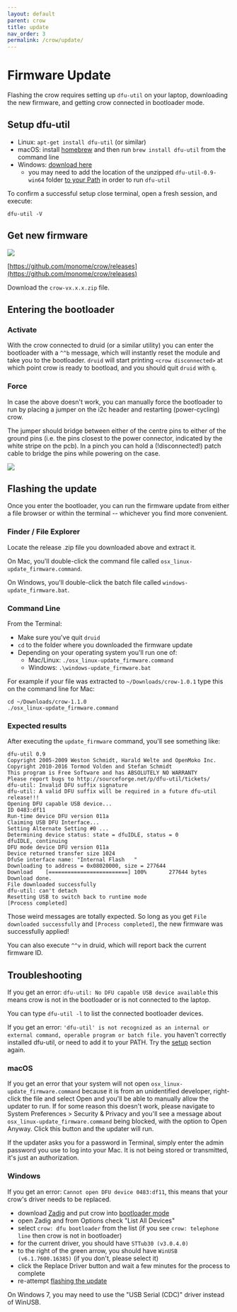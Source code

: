 ```yaml
---
layout: default
parent: crow
title: update
nav_order: 3
permalink: /crow/update/
---
```


# Firmware Update

Flashing the crow requires setting up `dfu-util` on your laptop, downloading the new firmware, and getting crow connected in bootloader mode.

## Setup dfu-util<a name="setup"></a>

- Linux: `apt-get install dfu-util` (or similar)
- macOS: install [homebrew](https://brew.sh) and then run `brew install dfu-util` from the command line
- Windows: [download here](http://dfu-util.sourceforge.net/releases/dfu-util-0.9-win64.zip)
	- you may need to add the location of the unzipped `dfu-util-0.9-win64` folder [to your Path](https://www.architectryan.com/2018/03/17/add-to-the-path-on-windows-10/) in order to run `dfu-util`

To confirm a successful setup close terminal, open a fresh session, and execute:

```
dfu-util -V
```

## Get new firmware

![](../images/crow-release.png)

[https://github.com/monome/crow/releases](https://github.com/monome/crow/releases)

Download the `crow-vx.x.x.zip` file.


## Entering the bootloader

### Activate

With the crow connected to druid (or a similar utility) you can enter the bootloader with a `^^b` message, which will instantly reset the module and take you to the bootloader. `druid` will start printing `<crow disconnected>` at which point crow is ready to bootload, and you should quit `druid` with `q`.

### Force

In case the above doesn't work, you can manually force the bootloader to run by placing a jumper on the i2c header and restarting (power-cycling) crow.

The jumper should bridge between either of the centre pins to either of the
ground pins (i.e. the pins closest to the power connector, indicated by the
white stripe on the pcb). In a pinch you can hold a (!disconnected!) patch cable
to bridge the pins while powering on the case.

![](../images/crow-dfu.jpg)

## Flashing the update

Once you enter the bootloader, you can run the firmware update from either a file browser or within the terminal -- whichever you find more convenient.

### Finder / File Explorer

Locate the release .zip file you downloaded above and extract it.

On Mac, you'll double-click the command file called `osx_linux-update_firmware.command`.

On Windows, you'll double-click the batch file called `windows-update_firmware.bat`.

### Command Line

From the Terminal:

* Make sure you've quit `druid`
* `cd` to the folder where you downloaded the firmware update
* Depending on your operating system you'll run one of:
  * Mac/Linux: `./osx_linux-update_firmware.command`
  * Windows: `.\windows-update_firmware.bat`

For example if your file was extracted to `~/Downloads/crow-1.0.1` type this on the command line for Mac:

```console
cd ~/Downloads/crow-1.1.0
./osx_linux-update_firmware.command
```

### Expected results

After executing the `update_firmware` command, you'll see something like:

```console
dfu-util 0.9
Copyright 2005-2009 Weston Schmidt, Harald Welte and OpenMoko Inc.
Copyright 2010-2016 Tormod Volden and Stefan Schmidt
This program is Free Software and has ABSOLUTELY NO WARRANTY
Please report bugs to http://sourceforge.net/p/dfu-util/tickets/
dfu-util: Invalid DFU suffix signature
dfu-util: A valid DFU suffix will be required in a future dfu-util release!!!
Opening DFU capable USB device...
ID 0483:df11
Run-time device DFU version 011a
Claiming USB DFU Interface...
Setting Alternate Setting #0 ...
Determining device status: state = dfuIDLE, status = 0
dfuIDLE, continuing
DFU mode device DFU version 011a
Device returned transfer size 1024
DfuSe interface name: "Internal Flash   "
Downloading to address = 0x08020000, size = 277644
Download	[=========================] 100%       277644 bytes
Download done.
File downloaded successfully
dfu-util: can't detach
Resetting USB to switch back to runtime mode
[Process completed]
```

Those weird messages are totally expected. So long as you get `File downloaded successfully` and `[Process completed]`, the new firmware was successfully applied!

You can also execute `^^v` in druid, which will report back the current firmware ID.

## Troubleshooting

If you get an error: `dfu-util: No DFU capable USB device available` this means crow is not in the bootloader or is not connected to the laptop.

You can type `dfu-util -l` to list the connected bootloader devices.

If you get an error: `'dfu-util' is not recognized as an internal or external command, operable program or batch file.` you haven't correctly installed dfu-util, or need to add it to your PATH. Try the [setup](#setup) section again.

### macOS

If you get an error that your system will not open `osx_linux-update_firmware.command` because it is from an unidentified developer, right-click the file and select Open and you'll be able to manually allow the updater to run. If for some reason this doesn't work, please navigate to System Preferences > Security & Privacy and you'll see a message about `osx_linux-update_firmware.command` being blocked, with the option to Open Anyway. Click this button and the updater will run.

If the updater asks you for a password in Terminal, simply enter the admin password you use to log into your Mac. It is not being stored or transmitted, it's just an authorization.

### Windows

If you get an error:  `Cannot open DFU device 0483:df11`, this means that your crow's driver needs to be replaced.

- download [Zadig](https://zadig.akeo.ie) and put crow into [bootloader mode](#activate-bootloader)
- open Zadig and from Options check "List All Devices"
- select `crow: dfu bootloader` from the list (if you see `crow: telephone line` then crow is not in bootloader)
- for the current driver, you should have `STTub30 (v3.0.4.0)`
- to the right of the green arrow, you should have `WinUSB (v6.1.7600.16385)` (if you don't, please select it)
- click the Replace Driver button and wait a few minutes for the process to complete
- re-attempt [flashing the update](#flashing-the-update)

On Windows 7, you may need to use the "USB Serial (CDC)" driver instead of WinUSB.
